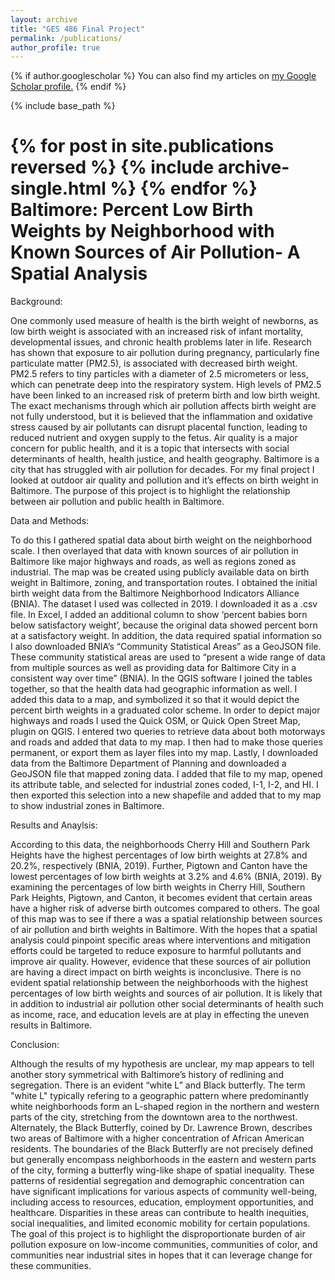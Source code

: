 ```yaml
---
layout: archive
title: "GES 486 Final Project"
permalink: /publications/
author_profile: true
---
```


{% if author.googlescholar %}
  You can also find my articles on <u><a href="{{author.googlescholar}}">my Google Scholar profile</a>.</u>
{% endif %}

{% include base_path %}

{% for post in site.publications reversed %}
  {% include archive-single.html %}
{% endfor %}
Baltimore: Percent Low Birth Weights by Neighborhood with Known Sources of Air Pollution- A Spatial Analysis
======

Background:

One commonly used measure of health is the birth weight of newborns, as low birth weight is associated with an increased risk of infant mortality, developmental issues, and chronic health problems later in life. Research has shown that exposure to air pollution during pregnancy, particularly fine particulate matter (PM2.5), is associated with decreased birth weight. PM2.5 refers to tiny particles with a diameter of 2.5 micrometers or less, which can penetrate deep into the respiratory system. High levels of PM2.5 have been linked to an increased risk of preterm birth and low birth weight. The exact mechanisms through which air pollution affects birth weight are not fully understood, but it is believed that the inflammation and oxidative stress caused by air pollutants can disrupt placental function, leading to reduced nutrient and oxygen supply to the fetus. Air quality is a major concern for public health, and it is a topic that intersects with social determinants of health, health justice, and health geography. Baltimore is a city that has struggled with air pollution for decades. For my final project I looked at outdoor air quality and pollution and it’s effects on birth weight in Baltimore. The purpose of this project is to highlight the relationship between air pollution and public health in Baltimore.

Data and Methods:

To do this I gathered spatial data about birth weight on the neighborhood scale. I then overlayed that data with known sources of air pollution in Baltimore like major highways and roads, as well as regions zoned as industrial. The map was be created using publicly available data on birth weight in Baltimore, zoning, and transportation routes. I obtained the initial birth weight data from the Baltimore Neighborhood Indicators Alliance (BNIA). The dataset I used was collected in 2019. I downloaded it as a .csv file. In Excel, I added an additional column to show ‘percent babies born below satisfactory weight’, because the original data showed percent born at a satisfactory weight. In addition, the data required spatial information so I also downloaded BNIA’s “Community Statistical Areas” as a GeoJSON file. These community statistical areas are used  to “present a wide range of data from multiple sources as well as providing data for Baltimore City in a consistent way over time” (BNIA). In the QGIS software I joined the tables together, so that the health data had geographic information as well. I added this data to a map, and symbolized it so that it would depict the percent birth weights in a graduated color scheme. In order to depict major highways and roads I used the Quick OSM, or Quick Open Street Map, plugin on QGIS. I entered two queries to retrieve data about both motorways and roads and added that data to my map. I then had to make those queries permanent, or export them as layer files into my map. Lastly, I downloaded data from the Baltimore Department of Planning and downloaded a GeoJSON file that mapped zoning data. I added that file to my map, opened its attribute table, and selected for industrial zones coded, I-1, I-2, and HI. I then exported this selection into a new shapefile and added that to my map to show industrial zones in Baltimore.

Results and Anaylsis:

According to this data, the neighborhoods Cherry Hill and Southern Park Heights have the highest percentages of low birth weights at 27.8% and 20.2%, respectively (BNIA, 2019). Further, Pigtown and Canton have the lowest percentages of low birth weights at 3.2% and 4.6% (BNIA, 2019). By examining the percentages of low birth weights in Cherry Hill, Southern Park Heights, Pigtown, and Canton, it becomes evident that certain areas have a higher risk of adverse birth outcomes compared to others. 
The goal of this map was to see if there a was a spatial relationship between sources of air pollution and birth weights in Baltimore. With the hopes that a spatial analysis could pinpoint specific areas where interventions and mitigation efforts could be targeted to reduce exposure to harmful pollutants and improve air quality. However, evidence that these sources of air pollution are having a direct impact on birth weights is inconclusive. There is no evident spatial relationship between the neighborhoods with the highest percentages of low birth weights and sources of air pollution. It is likely that in addition to industrial air pollution other social determinants of health such as income, race, and education levels are at play in effecting the uneven results in Baltimore.

Conclusion: 

 Although the results of my hypothesis are unclear, my map appears to tell another story symmetrical with Baltimore’s history of redlining and segregation. There is an evident “white L” and Black butterfly. The term "white L" typically refering to a geographic pattern where predominantly white neighborhoods form an L-shaped region in the northern and western parts of the city, stretching from the downtown area to the northwest. Alternately, the Black Butterfly, coined by Dr. Lawrence Brown, describes two areas of Baltimore with a higher concentration of African American residents. The boundaries of the Black Butterfly are not precisely defined but generally encompass neighborhoods in the eastern and western parts of the city, forming a butterfly wing-like shape of spatial inequality. These patterns of residential segregation and demographic concentration can have significant implications for various aspects of community well-being, including access to resources, education, employment opportunities, and healthcare. Disparities in these areas can contribute to health inequities, social inequalities, and limited economic mobility for certain populations. The goal of this project is to highlight the disproportionate burden of air pollution exposure on low-income communities, communities of color, and communities near industrial sites in hopes that it can leverage change for these communities.
